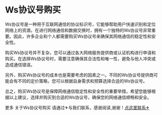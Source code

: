 # Ws协议号购买

Ws协议号是一种用于互联网通信的协议标识号，它能够帮助用户快速识别和定位网络上的资源。在进行网络通信和数据交换时，拥有一个独特的Ws协议号非常重要。因此，许多企业和个人都需要购买Ws协议号来确保其网络通信的稳定性和安全性。

购买Ws协议号并不复杂，您可以通过各大网络服务提供商或认证机构进行申请和购买。在选择Ws协议号时，需要注意确保其合法性和唯一性，避免与他人冲突或造成通信错误。

另外，购买Ws协议号的成本也是需要考虑的因素之一。不同的Ws协议号提供商可能会有不同的定价策略，您可以根据自身需求和预算选择合适的Ws协议号。

总之，购买Ws协议号是保障网络通信稳定性和安全性的重要举措，希望您能够根据以上建议，选择并购买到合适的Ws协议号，确保您的网络通信顺畅和安全。

更多 关于Ws协议号购买 请通过✈与我们联系，感谢阅读,谢谢！[点这里联系✈](https://bbs.k02.cc)